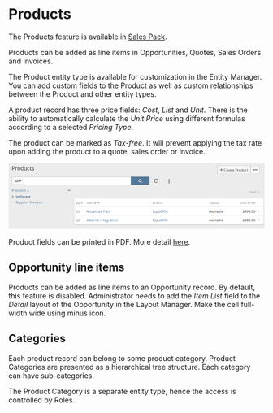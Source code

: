 # Products

The Products feature is available in [Sales Pack](https://www.espocrm.com/extensions/sales-pack/).

Products can be added as line items in Opportunities, Quotes, Sales Orders and Invoices.

The Product entity type is available for customization in the Entity Manager. You can add custom fields to the Product as well as custom relationships between the Product and other entity types.

A product record has three price fields: *Cost*, *List* and *Unit*. There is the ability to automatically calculate the *Unit Price* using different formulas according to a selected *Pricing Type*.

The product can be marked as *Tax-free*. It will prevent applying the tax rate upon adding the product to a quote, sales order or invoice.

![Products list view](https://raw.githubusercontent.com/espocrm/documentation/master/docs/_static/images/user-guide/products/products.png)

Product fields can be printed in PDF. More detail [here](quotes.md#templates).

## Opportunity line items

Products can be added as line items to an Opportunity record. By default, this feature is disabled. Administrator needs to add the *Item List* field to the *Detail* layout of the Opportunity in the Layout Manager. Make the cell full-width wide using minus icon.

## Categories

Each product record can belong to some product category. Product Categories are presented as a hierarchical tree structure. Each category can have sub-categories.

The Product Category is a separate entity type, hence the access is controlled by Roles.
